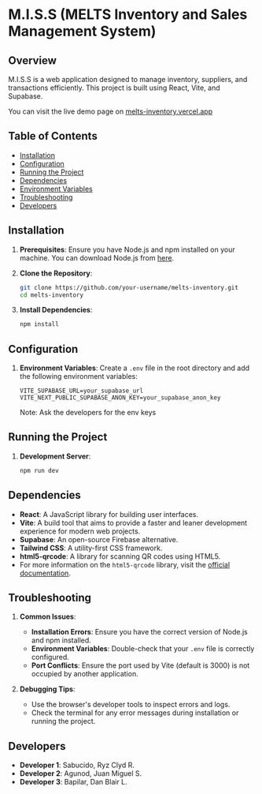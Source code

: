 # M.I.S.S (MELTS Inventory and Sales Management System)

## Overview

M.I.S.S is a web application designed to manage inventory, suppliers, and transactions efficiently. This project is built using React, Vite, and Supabase.

You can visit the live demo page on [melts-inventory.vercel.app](https://melts-inventory.vercel.app)

## Table of Contents

- [Installation](#installation)
- [Configuration](#configuration)
- [Running the Project](#running-the-project)
- [Dependencies](#dependencies)
- [Environment Variables](#environment-variables)
- [Troubleshooting](#troubleshooting)
- [Developers](#developers)

## Installation

1. **Prerequisites**: Ensure you have Node.js and npm installed on your machine. You can download Node.js from [here](https://nodejs.org/).

2. **Clone the Repository**:
    ```sh
    git clone https://github.com/your-username/melts-inventory.git
    cd melts-inventory
    ```

3. **Install Dependencies**:
    ```sh
    npm install
    ```

## Configuration

1. **Environment Variables**: Create a `.env` file in the root directory and add the following environment variables:
    ```env
    VITE_SUPABASE_URL=your_supabase_url
    VITE_NEXT_PUBLIC_SUPABASE_ANON_KEY=your_supabase_anon_key
    ```

    Note: Ask the developers for the env keys
## Running the Project

1. **Development Server**:
    ```sh
    npm run dev
    ```

## Dependencies

- **React**: A JavaScript library for building user interfaces.
- **Vite**: A build tool that aims to provide a faster and leaner development experience for modern web projects.
- **Supabase**: An open-source Firebase alternative.
- **Tailwind CSS**: A utility-first CSS framework.
- **html5-qrcode**: A library for scanning QR codes using HTML5.
- For more information on the `html5-qrcode` library, visit the [official documentation](https://github.com/mebjas/html5-qrcode).
## Troubleshooting

1. **Common Issues**:
    - **Installation Errors**: Ensure you have the correct version of Node.js and npm installed.
    - **Environment Variables**: Double-check that your `.env` file is correctly configured.
    - **Port Conflicts**: Ensure the port used by Vite (default is 3000) is not occupied by another application.

2. **Debugging Tips**:
    - Use the browser's developer tools to inspect errors and logs.
    - Check the terminal for any error messages during installation or running the project.

## Developers

- **Developer 1**: Sabucido, Ryz Clyd R.
- **Developer 2**: Agunod, Juan Miguel S.
- **Developer 3**: Bapilar, Dan Blair L.


